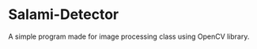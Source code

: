 Salami-Detector
===============
A simple program made for image processing class using OpenCV library.
